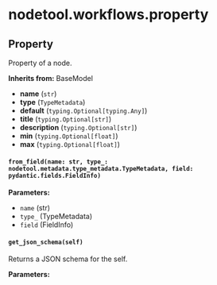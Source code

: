 # nodetool.workflows.property

## Property

Property of a node.

**Inherits from:** BaseModel

- **name** (`str`)
- **type** (`TypeMetadata`)
- **default** (`typing.Optional[typing.Any]`)
- **title** (`typing.Optional[str]`)
- **description** (`typing.Optional[str]`)
- **min** (`typing.Optional[float]`)
- **max** (`typing.Optional[float]`)

#### `from_field(name: str, type_: nodetool.metadata.type_metadata.TypeMetadata, field: pydantic.fields.FieldInfo)`

**Parameters:**

- `name` (str)
- `type_` (TypeMetadata)
- `field` (FieldInfo)

#### `get_json_schema(self)`

Returns a JSON schema for the self.

**Parameters:**


